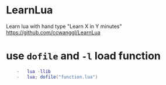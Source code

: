 # LearnLua
Learn lua with hand type "Learn X in Y minutes"
https://github.com/ccwanggl/LearnLua


# use `dofile` and `-l` load function

```lua
    -   lua -llib
    -   lua; dofile("function.lua")
```